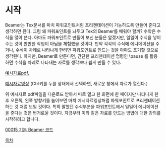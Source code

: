# 시작

Beamer는 Tex문서를 마치 파워포인트처럼 프리젠테이션이 가능하도록 만들어 준다고 생각하면 된다. 그럼 왜 파워포인트를 놔두고 Tex의 Beamer를 배워야 할까? 수학은 수식을 많이 쓴다. 아마도 파워포인트로 만들어 보신 분들은 알겠지만, 일일이 수식을 넣어주는 것이 만만한 작업이 아님을 체험했을 것이다. 만약 각각의 수식에 에니메이션을 주거나, 수식이 차례로 나타나게 한려면 파워포인트로 만드는 것을 아마도 포기할 것으로 생각된다. 하지만, Beamer로 만든다면, 간단한 프리젠테이션 명령인 \pause 를 활용하면 수식을 차례로 나타내는 자료를 생각보다 쉽게 만들 수 있다.

[예시자료pdf](./2018122901.pdf), 

[예시자료영상](https://youtu.be/RSxLUSVZPvY) 
(Ctrl키를 누를 상태에서 선택하면, 새로운 창에서 자료가 열린다.)

위 예시자료 pdf파일을 다운로드 받아서 따로 열고 한 화면에 한 페이지만 나타나게 한 후 오른쪽, 왼쪽 방향키를 눌어보면 마치 예시자료영상처럼 파워포인트로 프리젠테이션 하는 것 처럼 보일 것이다. 특히 말했던 수식부분을 파워포인트에서 일일이 에니메이션을 준다는 것은 번거로울 것이다.
지금부터 이와 같은 자료를 만드는 방법에 대한 강의를 시작하려고 합니다.

[00015 기본 Beamer 코드](./00015_기본_Beamer_코드.md)

[목차](./README.md)
